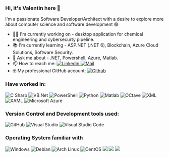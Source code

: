 ### Hi, it's Valentin here 👋

I'm a passionate Software Developer/Architect with a desire to explore more about computer science and software development :smile: 
*   :man_technologist: I'm currently working on - desktop application for chemical engineering and cybersecurty pipeline.
*   :books: I'm currently learning - ASP.NET (.NET 6), Blockchain, Azure Cloud Solutions, Software Security.
*   :speech_balloon: Ask me about - .NET, Powershell, Azure, Matlab.
*   📫  How to reach me: <a href="https://www.linkedin.com/in/valentin-besse/" ><img alt="Linkedin" src="https://img.shields.io/badge/Linkedin-0A66C2?logo=LinkedIn&logoColor=&style=flat" /> </a> <a href="mailto:valentinbesse@aumbox.net" ><img alt="Mail" src="https://img.shields.io/badge/Mail-EA4335?logo=Gmail&logoColor=white&style=flat" /> </a>
*   :nerd_face: My professional GitHub account: <a href="https://github.com/vbesse-yf" ><img alt="Github" src="https://img.shields.io/badge/GitHub-181717?logo=GitHub&logoColor=&style=flat" /> </a>

### Have worked in:
<img alt="C Sharp" src="https://img.shields.io/badge/C%23-239120?logo=c-sharp&logoColor=white&style=flat" />
<img alt="VB.Net" src="https://img.shields.io/badge/VB.NET-512BD4?logo=.NET&logoColor=white&style=flat" />
<img alt="PowerShell" src="https://img.shields.io/badge/PowerShell-5391FE?logo=PowerShell&logoColor=white&style=flat" />
<img alt="Python" src="https://img.shields.io/badge/Python-3776AB?logo=Python&logoColor=white&style=flat" />
<img alt="Matlab" src="https://img.shields.io/badge/Matlab-0076A8?&style=flat" />
<img alt="OCtave" src="https://img.shields.io/badge/Octave-0790C0?logo=Octave&logoColor=white&style=flat" />
<img alt="XML" src="https://img.shields.io/badge/XML-0c54c2?" />
<img alt="XAML" src="https://img.shields.io/badge/XAML-0c54c2?logo=XAML&logoColor=white&style=flat" />
<img alt="Microsoft Azure" src="https://img.shields.io/badge/Microsoft Azure-0078d4?logo=Microsoft+Azure&logoColor=white&style=flat" />

### Version Control and Development tools used:

<img alt="GitHub" src="https://img.shields.io/badge/GitHub-181717?logo=github&logoColor=white&style=flat" />
<img alt="Visual Studio" src="https://img.shields.io/badge/Visual Studio-5C2D91?logo=visual+studio&logoColor=white&style=flat" />
<img alt="Visual Studio Code" src="https://img.shields.io/badge/Visual Studio Code-007ACC?logo=visual+studio+code&logoColor=white&style=flat" />

### Operating System familiar with

<img alt="Windows" src="https://img.shields.io/badge/Windows-0078D6?logo=windows&logoColor=white&style=flat" />
<img alt="Debian" src="https://img.shields.io/badge/Debian-A81D33?logo=Debian&logoColor=white&style=flat" />
<img alt="Arch Linux" src="https://img.shields.io/badge/Arch Linux-1793D1?logo=Arch+Linux&logoColor=white&style=flat" />
<img alt="CentOS" src="https://img.shields.io/badge/CentOS-262577?logo=CentOS&logoColor=white&style=flat" />
<img src="https://github-readme-stats.vercel.app/api?username=valentinbesse&count_private=true&theme=radical&show_icons=true" />
<img
  src="https://github-readme-stats.vercel.app/api/top-langs/?username=valentinbesse&layout=compact"
/>
<img src="https://github-readme-stats.vercel.app/api/wakatime?username=valentinbesse"
/>
